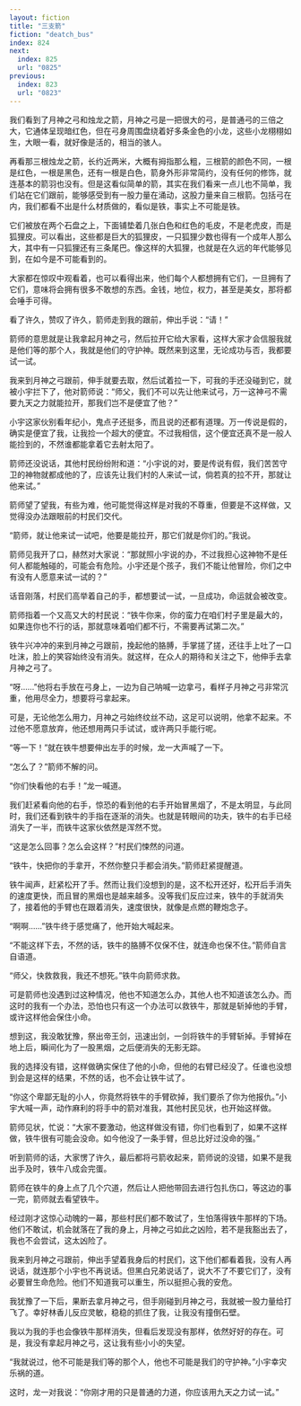 ```yaml
---
layout: fiction
title: "三支箭"
fiction: "deatch_bus"
index: 824
next:
  index: 825
  url: "0825"
previous:
  index: 823
  url: "0823"
---
```

我们看到了月神之弓和烛龙之箭，月神之弓是一把很大的弓，是普通弓的三倍之大，它通体呈现暗红色，但在弓身周围盘绕着好多条金色的小龙，这些小龙栩栩如生，大眼一看，就好像是活的，相当的骇人。

再看那三根烛龙之箭，长约近两米，大概有拇指那么粗，三根箭的颜色不同，一根是红色，一根是黑色，还有一根是白色，箭身外形非常简约，没有任何的修饰，就连基本的箭羽也没有。但是这看似简单的箭，其实在我们看来一点儿也不简单，我们站在它们跟前，能够感受到有一股力量在涌动，这股力量来自三根箭。包括弓在内，我们都看不出是什么材质做的，看似是铁，事实上不可能是铁。

它们被放在两个石盘之上，下面铺垫着几张白色和红色的毛皮，不是老虎皮，而是狐狸皮。可以看出，这些都是巨大的狐狸皮，一只狐狸少数也得有一个成年人那么大，其中有一只狐狸还有三条尾巴。像这样的大狐狸，也就是在久远的年代能够见到，在如今是不可能看到的。

大家都在惊叹中观看着，也可以看得出来，他们每个人都想拥有它们，一旦拥有了它们，意味将会拥有很多不敢想的东西。金钱，地位，权力，甚至是美女，那将都会唾手可得。

看了许久，赞叹了许久，箭师走到我的跟前，伸出手说：“请！”

箭师的意思就是让我拿起月神之弓，然后拉开它给大家看，这样大家才会信服我就是他们等的那个人，我就是他们的守护神。既然来到这里，无论成功与否，我都要试一试。

我来到月神之弓跟前，伸手就要去取，然后试着拉一下，可我的手还没碰到它，就被小宇拦下了，他对箭师说：“师父，我们不可以先让他来试弓，万一这神弓不需要九天之力就能拉开，那我们岂不是便宜了他？”

小宇这家伙别看年纪小，鬼点子还挺多，而且说的还都有道理。万一传说是假的，确实是便宜了我，让我捡一个超大的便宜。不过我相信，这个便宜还真不是一般人能捡到的，不然谁都能拿着它去射太阳了。

箭师还没说话，其他村民纷纷附和道：“小宇说的对，要是传说有假，我们苦苦守卫的神物就都成他的了，应该先让我们村的人来试一试，倘若真的拉不开，那就让他来试。”

箭师望了望我，有些为难，他可能觉得这样是对我的不尊重，但要是不这样做，又觉得没办法跟眼前的村民们交代。

“箭师，就让他来试一试吧，他要是能拉开，那它们就是你们的。”我说。

箭师见我开了口，赫然对大家说：“那就照小宇说的办，不过我担心这神物不是任何人都能触碰的，可能会有危险。小宇还是个孩子，我们不能让他冒险，你们之中有没有人愿意来试一试的？”

话音刚落，村民们高举着自己的手，都想要试一试，一旦成功，命运就会被改变。

箭师指着一个又高又大的村民说：“铁牛你来，你的蛮力在咱们村子里是最大的，如果连你也不行的话，那就意味着咱们都不行，不需要再试第二次。”

铁牛兴冲冲的来到月神之弓跟前，挽起他的胳膊，手掌搓了搓，还往手上吐了一口吐沫，脸上的笑容始终没有消失。就这样，在众人的期待和关注之下，他伸手去拿月神之弓了。

“呀……”他将右手放在弓身上，一边为自己呐喊一边拿弓，看样子月神之弓非常沉重，他用尽全力，想要将弓拿起来。

可是，无论他怎么用力，月神之弓始终纹丝不动，这足可以说明，他拿不起来。不过他不愿意放弃，他还想用两只手试试，或许两只手能行呢。

“等一下！”就在铁牛想要伸出左手的时候，龙一大声喊了一下。

“怎么了？”箭师不解的问。

“你们快看他的右手！”龙一喊道。

我们赶紧看向他的右手，惊恐的看到他的右手开始冒黑烟了，不是太明显，与此同时，我们还看到铁牛的手指在逐渐的消失。也就是转眼间的功夫，铁牛的右手已经消失了一半，而铁牛这家伙依然是浑然不觉。

“这是怎么回事？怎么会这样？”村民们悚然的问道。

“铁牛，快把你的手拿开，不然你整只手都会消失。”箭师赶紧提醒道。

铁牛闻声，赶紧松开了手。然而让我们没想到的是，这不松开还好，松开后手消失的速度更快，而且冒的黑烟也是越来越多。没等我们反应过来，铁牛的手就消失了，接着他的手臂也在跟着消失，速度很快，就像是点燃的鞭炮念子。

“啊啊……”铁牛终于感觉痛了，他开始大喊起来。

“不能这样下去，不然的话，铁牛的胳膊不仅保不住，就连命也保不住。”箭师自言自语道。

“师父，快救救我，我还不想死。”铁牛向箭师求救。

可是箭师也没遇到过这种情况，他也不知道怎么办，其他人也不知道该怎么办。而这时的我有一个办法，恐怕也只有这一个办法可以救铁牛，那就是斩掉他的手臂，或许这样他会保住小命。

想到这，我没敢犹豫，祭出帝王剑，迅速出剑，一剑将铁牛的手臂斩掉。手臂掉在地上后，瞬间化为了一股黑烟，之后便消失的无影无踪。

我的选择没有错，这样做确实保住了他的小命，但他的右臂已经没了。任谁也没想到会是这样的结果，不然的话，也不会让铁牛试了。

“你这个卑鄙无耻的小人，你竟然将铁牛的手臂砍掉，我们要杀了你为他报仇。”小宇大喊一声，动作麻利的将手中的箭对准我，其他村民见状，也开始这样做。

箭师见状，忙说：“大家不要激动，他这样做没有错，你们也看到了，如果不这样做，铁牛很有可能会没命。如今他没了一条手臂，但总比好过没命的强。”

听到箭师的话，大家愣了许久，最后都将弓箭收起来，箭师说的没错，如果不是我出手及时，铁牛八成会完蛋。

箭师在铁牛的身上点了几个穴道，然后让人把他带回去进行包扎伤口，等这边的事一完，箭师就去看望铁牛。

经过刚才这惊心动魄的一幕，那些村民们都不敢试了，生怕落得铁牛那样的下场。他们不敢试，机会就落在了我的身上，月神之弓如此之凶险，若不是我豁出去了，我也不会尝试，这太凶险了。

我来到月神之弓跟前，伸出手望着我身后的村民们，这下他们都看着我，没有人再说话，就连那个小宇也不再说话。但黑白兄弟说话了，说大不了不要它们了，没有必要冒生命危险。他们不知道我可以重生，所以挺担心我的安危。

我犹豫了一下后，果断去拿月神之弓，但手刚碰到月神之弓，我就被一股力量给打飞了。幸好林香儿反应灵敏，稳稳的抓住了我，让我没有撞倒石壁。

我以为我的手也会像铁牛那样消失，但看后发现没有那样，依然好好的存在。可是，我没有拿起月神之弓，这让我有些小小的失望。

“我就说过，他不可能是我们等的那个人，他也不可能是我们的守护神。”小宇幸灾乐祸的道。

这时，龙一对我说：“你刚才用的只是普通的力道，你应该用九天之力试一试。”